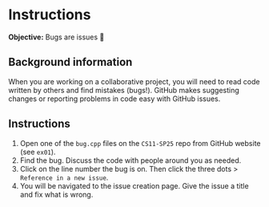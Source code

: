 # Instructions
**Objective:** Bugs are issues 🐛

## Background information 
When you are working on a collaborative project, you will need to read code written by others and find mistakes (bugs!). GitHub makes suggesting changes or reporting problems in code easy with GitHub issues.

## Instructions
1. Open one of the `bug.cpp` files on the `CS11-SP25` repo from GitHub website (see `ex01`).
1. Find the bug. Discuss the code with people around you as needed.
1. Click on the line number the bug is on. Then click the three dots > `Reference in a new issue`.
1. You will be navigated to the issue creation page. Give the issue a title and fix what is wrong. 
